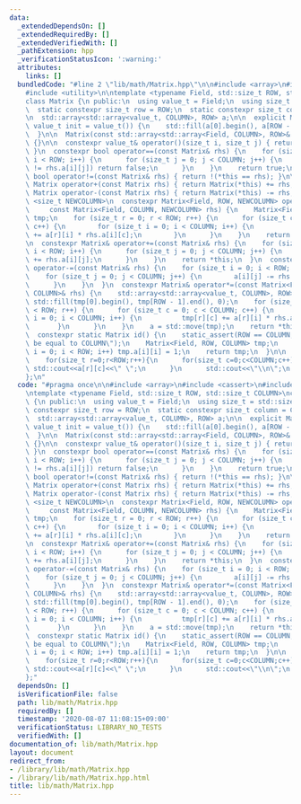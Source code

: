 ```yaml
---
data:
  _extendedDependsOn: []
  _extendedRequiredBy: []
  _extendedVerifiedWith: []
  _pathExtension: hpp
  _verificationStatusIcon: ':warning:'
  attributes:
    links: []
  bundledCode: "#line 2 \"lib/math/Matrix.hpp\"\n\n#include <array>\n#include <cassert>\n\
    #include <utility>\n\ntemplate <typename Field, std::size_t ROW, std::size_t COLUMN>\n\
    class Matrix {\n public:\n  using value_t = Field;\n  using size_t = std::size_t;\n\
    \  static constexpr size_t row = ROW;\n  static constexpr size_t column = COLUMN;\n\
    \n  std::array<std::array<value_t, COLUMN>, ROW> a;\n\n  explicit Matrix(const\
    \ value_t init = value_t()) {\n    std::fill(a[0].begin(), a[ROW - 1].end(), init);\n\
    \  }\n\n  Matrix(const std::array<std::array<Field, COLUMN>, ROW>& a_) : a(a_)\
    \ {}\n\n  constexpr value_t& operator()(size_t i, size_t j) { return a[i][j];\
    \ }\n  constexpr bool operator==(const Matrix& rhs) {\n    for (size_t i = 0;\
    \ i < ROW; i++) {\n      for (size_t j = 0; j < COLUMN; j++) {\n        if (a[i][j]\
    \ != rhs.a[i][j]) return false;\n      }\n    }\n    return true;\n  }\n  constexpr\
    \ bool operator!=(const Matrix& rhs) { return !(*this == rhs); }\n\n  constexpr\
    \ Matrix operator+(const Matrix rhs) { return Matrix(*this) += rhs; }\n  constexpr\
    \ Matrix operator-(const Matrix rhs) { return Matrix(*this) -= rhs; }\n\n  template\
    \ <size_t NEWCOLUMN>\n  constexpr Matrix<Field, ROW, NEWCOLUMN> operator*(\n \
    \     const Matrix<Field, COLUMN, NEWCOLUMN> rhs) {\n    Matrix<Field, ROW, NEWCOLUMN>\
    \ tmp;\n    for (size_t r = 0; r < ROW; r++) {\n      for (size_t c = 0; c < NEWCOLUMN;\
    \ c++) {\n        for (size_t i = 0; i < COLUMN; i++) {\n          tmp.a[r][c]\
    \ += a[r][i] * rhs.a[i][c];\n        }\n      }\n    }\n    return tmp;\n  }\n\
    \n  constexpr Matrix& operator+=(const Matrix& rhs) {\n    for (size_t i = 0;\
    \ i < ROW; i++) {\n      for (size_t j = 0; j < COLUMN; j++) {\n        a[i][j]\
    \ += rhs.a[i][j];\n      }\n    }\n    return *this;\n  }\n  constexpr Matrix&\
    \ operator-=(const Matrix& rhs) {\n    for (size_t i = 0; i < ROW; i++) {\n  \
    \    for (size_t j = 0; j < COLUMN; j++) {\n        a[i][j] -= rhs.a[i][j];\n\
    \      }\n    }\n  }\n  constexpr Matrix& operator*=(const Matrix<Field, COLUMN,\
    \ COLUMN>& rhs) {\n    std::array<std::array<value_t, COLUMN>, ROW> tmp;\n   \
    \ std::fill(tmp[0].begin(), tmp[ROW - 1].end(), 0);\n    for (size_t r = 0; r\
    \ < ROW; r++) {\n      for (size_t c = 0; c < COLUMN; c++) {\n        for (size_t\
    \ i = 0; i < COLUMN; i++) {\n          tmp[r][c] += a[r][i] * rhs.a[i][c];\n \
    \       }\n      }\n    }\n    a = std::move(tmp);\n    return *this;\n  }\n\n\
    \  constexpr static Matrix id() {\n    static_assert(ROW == COLUMN, \"ROW must\
    \ be equal to COLUMN\");\n    Matrix<Field, ROW, COLUMN> tmp;\n    for (size_t\
    \ i = 0; i < ROW; i++) tmp.a[i][i] = 1;\n    return tmp;\n  }\n\n  void print(){\n\
    \    for(size_t r=0;r<ROW;r++){\n      for(size_t c=0;c<COLUMN;c++){\n       \
    \ std::cout<<a[r][c]<<\" \";\n      }\n      std::cout<<\"\\n\";\n    }\n  }\n\
    };\n"
  code: "#pragma once\n\n#include <array>\n#include <cassert>\n#include <utility>\n\
    \ntemplate <typename Field, std::size_t ROW, std::size_t COLUMN>\nclass Matrix\
    \ {\n public:\n  using value_t = Field;\n  using size_t = std::size_t;\n  static\
    \ constexpr size_t row = ROW;\n  static constexpr size_t column = COLUMN;\n\n\
    \  std::array<std::array<value_t, COLUMN>, ROW> a;\n\n  explicit Matrix(const\
    \ value_t init = value_t()) {\n    std::fill(a[0].begin(), a[ROW - 1].end(), init);\n\
    \  }\n\n  Matrix(const std::array<std::array<Field, COLUMN>, ROW>& a_) : a(a_)\
    \ {}\n\n  constexpr value_t& operator()(size_t i, size_t j) { return a[i][j];\
    \ }\n  constexpr bool operator==(const Matrix& rhs) {\n    for (size_t i = 0;\
    \ i < ROW; i++) {\n      for (size_t j = 0; j < COLUMN; j++) {\n        if (a[i][j]\
    \ != rhs.a[i][j]) return false;\n      }\n    }\n    return true;\n  }\n  constexpr\
    \ bool operator!=(const Matrix& rhs) { return !(*this == rhs); }\n\n  constexpr\
    \ Matrix operator+(const Matrix rhs) { return Matrix(*this) += rhs; }\n  constexpr\
    \ Matrix operator-(const Matrix rhs) { return Matrix(*this) -= rhs; }\n\n  template\
    \ <size_t NEWCOLUMN>\n  constexpr Matrix<Field, ROW, NEWCOLUMN> operator*(\n \
    \     const Matrix<Field, COLUMN, NEWCOLUMN> rhs) {\n    Matrix<Field, ROW, NEWCOLUMN>\
    \ tmp;\n    for (size_t r = 0; r < ROW; r++) {\n      for (size_t c = 0; c < NEWCOLUMN;\
    \ c++) {\n        for (size_t i = 0; i < COLUMN; i++) {\n          tmp.a[r][c]\
    \ += a[r][i] * rhs.a[i][c];\n        }\n      }\n    }\n    return tmp;\n  }\n\
    \n  constexpr Matrix& operator+=(const Matrix& rhs) {\n    for (size_t i = 0;\
    \ i < ROW; i++) {\n      for (size_t j = 0; j < COLUMN; j++) {\n        a[i][j]\
    \ += rhs.a[i][j];\n      }\n    }\n    return *this;\n  }\n  constexpr Matrix&\
    \ operator-=(const Matrix& rhs) {\n    for (size_t i = 0; i < ROW; i++) {\n  \
    \    for (size_t j = 0; j < COLUMN; j++) {\n        a[i][j] -= rhs.a[i][j];\n\
    \      }\n    }\n  }\n  constexpr Matrix& operator*=(const Matrix<Field, COLUMN,\
    \ COLUMN>& rhs) {\n    std::array<std::array<value_t, COLUMN>, ROW> tmp;\n   \
    \ std::fill(tmp[0].begin(), tmp[ROW - 1].end(), 0);\n    for (size_t r = 0; r\
    \ < ROW; r++) {\n      for (size_t c = 0; c < COLUMN; c++) {\n        for (size_t\
    \ i = 0; i < COLUMN; i++) {\n          tmp[r][c] += a[r][i] * rhs.a[i][c];\n \
    \       }\n      }\n    }\n    a = std::move(tmp);\n    return *this;\n  }\n\n\
    \  constexpr static Matrix id() {\n    static_assert(ROW == COLUMN, \"ROW must\
    \ be equal to COLUMN\");\n    Matrix<Field, ROW, COLUMN> tmp;\n    for (size_t\
    \ i = 0; i < ROW; i++) tmp.a[i][i] = 1;\n    return tmp;\n  }\n\n  void print(){\n\
    \    for(size_t r=0;r<ROW;r++){\n      for(size_t c=0;c<COLUMN;c++){\n       \
    \ std::cout<<a[r][c]<<\" \";\n      }\n      std::cout<<\"\\n\";\n    }\n  }\n\
    };"
  dependsOn: []
  isVerificationFile: false
  path: lib/math/Matrix.hpp
  requiredBy: []
  timestamp: '2020-08-07 11:08:15+09:00'
  verificationStatus: LIBRARY_NO_TESTS
  verifiedWith: []
documentation_of: lib/math/Matrix.hpp
layout: document
redirect_from:
- /library/lib/math/Matrix.hpp
- /library/lib/math/Matrix.hpp.html
title: lib/math/Matrix.hpp
---
```


